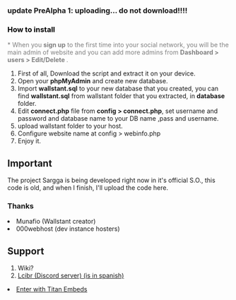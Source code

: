 ### update PreAlpha 1: uploading... do not download!!!!

<h3 style="color: black;font-size: auto;">How to install</h3>
			<p style="color: gray">* When you <b>sign up</b> to the first time into your social network, you will be the main admin of website and you can add more admins from <b>Dashboard > users > Edit/Delete </b>.</p>
<ol type="1">
	<li>First of all, Download the script and extract it on your device.</li>
	<li>Open your <b>phpMyAdmin</b> and create new database.</li>
	<li>Import <b>wallstant.sql</b> to your new database that you created, you can find <b>wallstant.sql</b> from wallstant folder that you extracted, in <b>database</b> folder.</li>
	<li>Edit <b>connect.php</b> file from <b>config &gt; connect.php</b>, set username and password and database name to your DB name ,pass and username.</li>
	<li>upload wallstant folder to your host.</li>
        <li>Configure website name at config > webinfo.php</li>
	<li>Enjoy it.</li>
</ol>

## Important
The project Sargga is being developed right now in it's official S.O., this code is old, and when I finish, I'll upload the code here.

### Thanks
<li>Munafio (Wallstant creator)</li>
<li>000webhost (dev instance hosters)</li>

## Support
1. Wiki?
2. <a href="https://inv.wtf/ciber">Lcibr (Discord server) (is in spanish)</a>
<li><a href="https://titanembeds.com/embed/741660184228921386">Enter with Titan Embeds</a></li>
